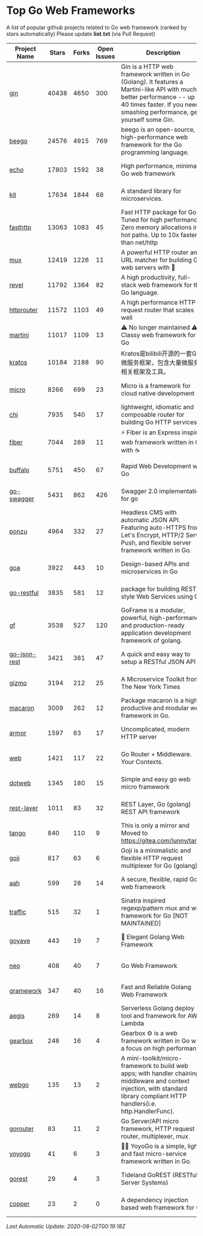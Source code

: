 # Top Go Web Frameworks
A list of popular github projects related to Go web framework (ranked by stars automatically)
Please update **list.txt** (via Pull Request)

| Project Name | Stars | Forks | Open Issues | Description | Last Commit |
| ------------ | ----- | ----- | ----------- | ----------- | ----------- |
| [gin](https://github.com/gin-gonic/gin) | 40438 | 4650 | 300 | Gin is a HTTP web framework written in Go (Golang). It features a Martini-like API with much better performance -- up to 40 times faster. If you need smashing performance, get yourself some Gin. | 2020-08-01 07:26:29 |
| [beego](https://github.com/astaxie/beego) | 24576 | 4915 | 769 | beego is an open-source, high-performance web framework for the Go programming language. | 2020-07-30 08:07:00 |
| [echo](https://github.com/labstack/echo) | 17803 | 1592 | 38 | High performance, minimalist Go web framework | 2020-07-23 19:51:54 |
| [kit](https://github.com/go-kit/kit) | 17634 | 1844 | 68 | A standard library for microservices. | 2020-07-20 15:08:20 |
| [fasthttp](https://github.com/valyala/fasthttp) | 13063 | 1083 | 45 | Fast HTTP package for Go. Tuned for high performance. Zero memory allocations in hot paths. Up to 10x faster than net/http | 2020-07-17 12:22:28 |
| [mux](https://github.com/gorilla/mux) | 12419 | 1226 | 11 | A powerful HTTP router and URL matcher for building Go web servers with 🦍 | 2020-07-11 20:05:21 |
| [revel](https://github.com/revel/revel) | 11792 | 1364 | 82 | A high productivity, full-stack web framework for the Go language. | 2020-07-12 05:57:36 |
| [httprouter](https://github.com/julienschmidt/httprouter) | 11572 | 1103 | 49 | A high performance HTTP request router that scales well | 2020-07-24 13:51:17 |
| [martini](https://github.com/go-martini/martini) | 11017 | 1109 | 13 | ⚠️ No longer maintained ⚠️  Classy web framework for Go | 2017-01-21 21:58:54 |
| [kratos](https://github.com/go-kratos/kratos) | 10184 | 2188 | 90 | Kratos是bilibili开源的一套Go微服务框架，包含大量微服务相关框架及工具。 | 2020-05-26 16:08:25 |
| [micro](https://github.com/micro/micro) | 8266 | 699 | 23 | Micro is a framework for cloud native development | 2020-08-01 21:53:28 |
| [chi](https://github.com/go-chi/chi) | 7935 | 540 | 17 | lightweight, idiomatic and composable router for building Go HTTP services | 2020-07-08 12:28:43 |
| [fiber](https://github.com/gofiber/fiber) | 7044 | 289 | 11 | ⚡️ Fiber is an Express inspired web framework written in Go with ☕️ | 2020-08-01 10:14:50 |
| [buffalo](https://github.com/gobuffalo/buffalo) | 5751 | 450 | 67 | Rapid Web Development w/ Go | 2020-07-18 22:14:22 |
| [go-swagger](https://github.com/go-swagger/go-swagger) | 5431 | 862 | 426 | Swagger 2.0 implementation for go | 2020-07-28 23:11:19 |
| [ponzu](https://github.com/ponzu-cms/ponzu) | 4964 | 332 | 27 | Headless CMS with automatic JSON API. Featuring auto-HTTPS from Let's Encrypt, HTTP/2 Server Push, and flexible server framework written in Go. | 2020-01-02 00:14:32 |
| [goa](https://github.com/goadesign/goa) | 3922 | 443 | 10 | Design-based APIs and microservices in Go | 2020-08-01 19:38:06 |
| [go-restful](https://github.com/emicklei/go-restful) | 3835 | 581 | 12 | package for building REST-style Web Services using Go | 2020-07-27 15:02:05 |
| [gf](https://github.com/gogf/gf) | 3538 | 527 | 120 | GoFrame is a modular, powerful, high-performance and production-ready application development framework of golang.  | 2020-07-31 01:57:45 |
| [go-json-rest](https://github.com/ant0ine/go-json-rest) | 3421 | 381 | 47 | A quick and easy way to setup a RESTful JSON API | 2017-09-13 04:12:08 |
| [gizmo](https://github.com/nytimes/gizmo) | 3194 | 212 | 25 | A Microservice Toolkit from The New York Times | 2020-05-22 01:15:42 |
| [macaron](https://github.com/go-macaron/macaron) | 3009 | 262 | 12 | Package macaron is a high productive and modular web framework in Go. | 2020-06-11 08:29:11 |
| [armor](https://github.com/labstack/armor) | 1597 | 63 | 17 | Uncomplicated, modern HTTP server | 2019-08-03 18:10:09 |
| [web](https://github.com/gocraft/web) | 1421 | 117 | 22 | Go Router + Middleware. Your Contexts. | 2019-02-07 15:06:52 |
| [dotweb](https://github.com/devfeel/dotweb) | 1345 | 180 | 15 | Simple and easy go web micro framework | 2020-06-01 15:06:07 |
| [rest-layer](https://github.com/rs/rest-layer) | 1011 | 83 | 32 | REST Layer, Go (golang) REST API framework | 2019-12-05 10:17:11 |
| [tango](https://github.com/lunny/tango) | 840 | 110 | 9 | This is only a mirror and Moved to https://gitea.com/lunny/tango | 2019-05-17 03:31:10 |
| [goji](https://github.com/goji/goji) | 817 | 63 | 6 | Goji is a minimalistic and flexible HTTP request multiplexer for Go (golang) | 2019-01-26 23:58:29 |
| [aah](https://github.com/go-aah/aah) | 599 | 28 | 14 | A secure, flexible, rapid Go web framework | 2019-10-12 08:09:30 |
| [traffic](https://github.com/gravityblast/traffic) | 515 | 32 | 1 | Sinatra inspired regexp/pattern mux and web framework for Go [NOT MAINTAINED] | 2015-11-26 21:31:07 |
| [goyave](https://github.com/System-Glitch/goyave) | 443 | 19 | 7 | 🍐 Elegant Golang Web Framework | 2020-07-02 13:47:37 |
| [neo](https://github.com/ivpusic/neo) | 408 | 40 | 7 | Go Web Framework | 2017-08-14 23:54:31 |
| [gramework](https://github.com/gramework/gramework) | 347 | 40 | 16 | Fast and Reliable Golang Web Framework | 2020-01-21 17:51:59 |
| [aegis](https://github.com/tmaiaroto/aegis) | 269 | 14 | 8 | Serverless Golang deploy tool and framework for AWS Lambda | 2019-07-28 17:59:41 |
| [gearbox](https://github.com/gogearbox/gearbox) | 248 | 16 | 4 | Gearbox :gear: is a web framework written in Go with a focus on high performance | 2020-07-28 00:30:06 |
| [webgo](https://github.com/bnkamalesh/webgo) | 135 | 13 | 2 | A mini-toolkit/micro-framework to build web apps; with handler chaining, middleware and context injection, with standard library compliant HTTP handlers(i.e. http.HandlerFunc). | 2020-07-14 17:20:04 |
| [gorouter](https://github.com/vardius/gorouter) | 83 | 11 | 2 | Go Server/API micro framework, HTTP request router, multiplexer, mux | 2020-06-30 12:48:47 |
| [yoyogo](https://github.com/yoyofx/yoyogo) | 41 | 6 | 3 | 🦄🌈 YoyoGo is a simple, light and fast micro-service framework written in Go. | 2020-07-31 07:08:33 |
| [gorest](https://github.com/tideland/gorest) | 29 | 4 | 3 | Tideland GoREST (RESTful Server Systems) | 2017-11-10 13:00:37 |
| [copper](https://github.com/tusharsoni/copper) | 23 | 2 | 0 | A dependency injection based web framework for Go | 2020-07-29 18:22:09 |

*Last Automatic Update: 2020-08-02T00:19:18Z*